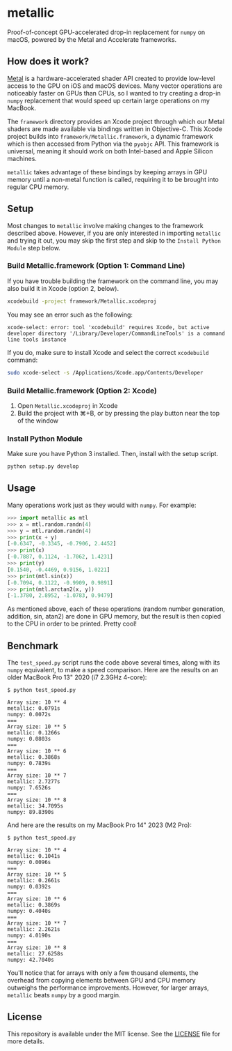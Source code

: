 # metallic

Proof-of-concept GPU-accelerated drop-in replacement for `numpy` on macOS, powered by the Metal and Accelerate frameworks.

## How does it work?

[Metal](<https://en.wikipedia.org/wiki/Metal_(API)>) is a hardware-accelerated shader API created to provide low-level access to the GPU on iOS and macOS devices.
Many vector operations are noticeably faster on GPUs than CPUs, so I wanted to try creating a drop-in `numpy` replacement that would speed up certain large operations on my MacBook.

The `framework` directory provides an Xcode project through which our Metal shaders are made available via bindings written in Objective-C.
This Xcode project builds into `framework/Metallic.framework`, a dynamic framework which is then accessed from Python via the `pyobjc` API.
This framework is universal, meaning it should work on both Intel-based and Apple Silicon machines.

`metallic` takes advantage of these bindings by keeping arrays in GPU memory until a non-metal function is called, requiring it to be brought into regular CPU memory.

## Setup

Most changes to `metallic` involve making changes to the framework described above.
However, if you are only interested in importing `metallic` and trying it out, you may skip the first step and skip to the `Install Python Module` step below.

### Build Metallic.framework (Option 1: Command Line)

If you have trouble building the framework on the command line, you may also build it in Xcode (option 2, below).

```bash
xcodebuild -project framework/Metallic.xcodeproj
```

You may see an error such as the following:

```
xcode-select: error: tool 'xcodebuild' requires Xcode, but active developer directory '/Library/Developer/CommandLineTools' is a command line tools instance
```

If you do, make sure to install Xcode and select the correct `xcodebuild` command:

```bash
sudo xcode-select -s /Applications/Xcode.app/Contents/Developer
```

### Build Metallic.framework (Option 2: Xcode)

1. Open `Metallic.xcodeproj` in Xcode
2. Build the project with ⌘+B, or by pressing the play button near the top of the window

### Install Python Module

Make sure you have Python 3 installed. Then, install with the setup script.

```bash
python setup.py develop
```

## Usage

Many operations work just as they would with `numpy`. For example:

```python
>>> import metallic as mtl
>>> x = mtl.random.randn(4)
>>> y = mtl.random.randn(4)
>>> print(x + y)
[-0.6347, -0.3345, -0.7906, 2.4452]
>>> print(x)
[-0.7887, 0.1124, -1.7062, 1.4231]
>>> print(y)
[0.1540, -0.4469, 0.9156, 1.0221]
>>> print(mtl.sin(x))
[-0.7094, 0.1122, -0.9909, 0.9891]
>>> print(mtl.arctan2(x, y))
[-1.3780, 2.8952, -1.0783, 0.9479]
```

As mentioned above, each of these operations (random number generation, addition, sin, atan2) are done in GPU memory, but the result is then copied to the CPU in order to be printed.
Pretty cool!

## Benchmark

The `test_speed.py` script runs the code above several times, along with its `numpy` equivalent, to make a speed comparison.
Here are the results on an older MacBook Pro 13" 2020 (i7 2.3GHz 4-core):

```
$ python test_speed.py

Array size: 10 ** 4
metallic: 0.0791s
numpy: 0.0072s
===
Array size: 10 ** 5
metallic: 0.1266s
numpy: 0.0803s
===
Array size: 10 ** 6
metallic: 0.3868s
numpy: 0.7839s
===
Array size: 10 ** 7
metallic: 2.7277s
numpy: 7.6526s
===
Array size: 10 ** 8
metallic: 34.7095s
numpy: 89.8390s
```

And here are the results on my MacBook Pro 14" 2023 (M2 Pro):

```
$ python test_speed.py

Array size: 10 ** 4
metallic: 0.1041s
numpy: 0.0096s
===
Array size: 10 ** 5
metallic: 0.2661s
numpy: 0.0392s
===
Array size: 10 ** 6
metallic: 0.3869s
numpy: 0.4040s
===
Array size: 10 ** 7
metallic: 2.2621s
numpy: 4.0190s
===
Array size: 10 ** 8
metallic: 27.6258s
numpy: 42.7040s
```

You'll notice that for arrays with only a few thousand elements, the overhead from copying elements between GPU and CPU memory outweighs the performance improvements.
However, for larger arrays, `metallic` beats `numpy` by a good margin.

## License

This repository is available under the MIT license. See the [LICENSE](/LICENSE.md) file for more details.
